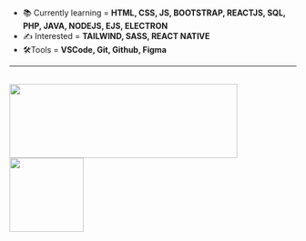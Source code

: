 - 📚 Currently learning = **HTML, CSS, JS, BOOTSTRAP, REACTJS, SQL, PHP, JAVA, NODEJS, EJS, ELECTRON**    
- ✍ Interested = **TAILWIND, SASS, REACT NATIVE**
- 🛠️Tools = **VSCode, Git, Github, Figma**
<HR> 
   <br>
   <div>
<img height="130em" width="400px" src="https://github-readme-stats.vercel.app/api/top-langs/?username=miguelsantos1&layout=compact&langs_count=7&theme=ocean_dark"/>
      <img height="130em" src="https://github-readme-stats.vercel.app/api?username=miguelsantos1&theme=ocean_dark&show_icons=true"/>
</div>

 

   
  


   

